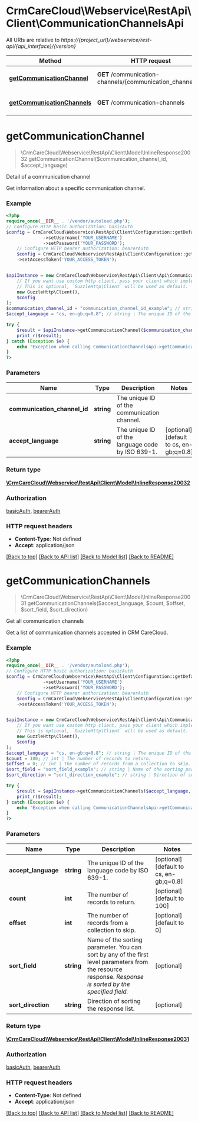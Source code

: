 # CrmCareCloud\Webservice\RestApi\Client\CommunicationChannelsApi

All URIs are relative to *https://{project_url}/webservice/rest-api/{api_interface}/{version}*

Method | HTTP request | Description
------------- | ------------- | -------------
[**getCommunicationChannel**](CommunicationChannelsApi.md#getcommunicationchannel) | **GET** /communication-channels/{communication_channel_id} | Detail of a communication channel
[**getCommunicationChannels**](CommunicationChannelsApi.md#getcommunicationchannels) | **GET** /communication-channels | Get all communication channels

# **getCommunicationChannel**
> \CrmCareCloud\Webservice\RestApi\Client\Model\InlineResponse20032 getCommunicationChannel($communication_channel_id, $accept_language)

Detail of a communication channel

Get information about a specific communication channel.

### Example
```php
<?php
require_once(__DIR__ . '/vendor/autoload.php');
// Configure HTTP basic authorization: basicAuth
$config = CrmCareCloud\Webservice\RestApi\Client\Configuration::getDefaultConfiguration()
              ->setUsername('YOUR_USERNAME')
              ->setPassword('YOUR_PASSWORD');
    // Configure HTTP bearer authorization: bearerAuth
    $config = CrmCareCloud\Webservice\RestApi\Client\Configuration::getDefaultConfiguration()
    ->setAccessToken('YOUR_ACCESS_TOKEN');


$apiInstance = new CrmCareCloud\Webservice\RestApi\Client\Api\CommunicationChannelsApi(
    // If you want use custom http client, pass your client which implements `GuzzleHttp\ClientInterface`.
    // This is optional, `GuzzleHttp\Client` will be used as default.
    new GuzzleHttp\Client(),
    $config
);
$communication_channel_id = "communication_channel_id_example"; // string | The unique ID of the communication channel.
$accept_language = "cs, en-gb;q=0.8"; // string | The unique ID of the language code by ISO 639-1.

try {
    $result = $apiInstance->getCommunicationChannel($communication_channel_id, $accept_language);
    print_r($result);
} catch (Exception $e) {
    echo 'Exception when calling CommunicationChannelsApi->getCommunicationChannel: ', $e->getMessage(), PHP_EOL;
}
?>
```

### Parameters

Name | Type | Description  | Notes
------------- | ------------- | ------------- | -------------
 **communication_channel_id** | **string**| The unique ID of the communication channel. |
 **accept_language** | **string**| The unique ID of the language code by ISO 639-1. | [optional] [default to cs, en-gb;q&#x3D;0.8]

### Return type

[**\CrmCareCloud\Webservice\RestApi\Client\Model\InlineResponse20032**](../Model/InlineResponse20032.md)

### Authorization

[basicAuth](../../README.md#basicAuth), [bearerAuth](../../README.md#bearerAuth)

### HTTP request headers

 - **Content-Type**: Not defined
 - **Accept**: application/json

[[Back to top]](#) [[Back to API list]](../../README.md#documentation-for-api-endpoints) [[Back to Model list]](../../README.md#documentation-for-models) [[Back to README]](../../README.md)

# **getCommunicationChannels**
> \CrmCareCloud\Webservice\RestApi\Client\Model\InlineResponse20031 getCommunicationChannels($accept_language, $count, $offset, $sort_field, $sort_direction)

Get all communication channels

Get a list of communication channels accepted in CRM CareCloud.

### Example
```php
<?php
require_once(__DIR__ . '/vendor/autoload.php');
// Configure HTTP basic authorization: basicAuth
$config = CrmCareCloud\Webservice\RestApi\Client\Configuration::getDefaultConfiguration()
              ->setUsername('YOUR_USERNAME')
              ->setPassword('YOUR_PASSWORD');
    // Configure HTTP bearer authorization: bearerAuth
    $config = CrmCareCloud\Webservice\RestApi\Client\Configuration::getDefaultConfiguration()
    ->setAccessToken('YOUR_ACCESS_TOKEN');


$apiInstance = new CrmCareCloud\Webservice\RestApi\Client\Api\CommunicationChannelsApi(
    // If you want use custom http client, pass your client which implements `GuzzleHttp\ClientInterface`.
    // This is optional, `GuzzleHttp\Client` will be used as default.
    new GuzzleHttp\Client(),
    $config
);
$accept_language = "cs, en-gb;q=0.8"; // string | The unique ID of the language code by ISO 639-1.
$count = 100; // int | The number of records to return.
$offset = 0; // int | The number of records from a collection to skip.
$sort_field = "sort_field_example"; // string | Name of the sorting parameter. You can sort by any of the first level parameters from the resource response. *Response is sorted by the specified field.*
$sort_direction = "sort_direction_example"; // string | Direction of sorting the response list.

try {
    $result = $apiInstance->getCommunicationChannels($accept_language, $count, $offset, $sort_field, $sort_direction);
    print_r($result);
} catch (Exception $e) {
    echo 'Exception when calling CommunicationChannelsApi->getCommunicationChannels: ', $e->getMessage(), PHP_EOL;
}
?>
```

### Parameters

Name | Type | Description  | Notes
------------- | ------------- | ------------- | -------------
 **accept_language** | **string**| The unique ID of the language code by ISO 639-1. | [optional] [default to cs, en-gb;q&#x3D;0.8]
 **count** | **int**| The number of records to return. | [optional] [default to 100]
 **offset** | **int**| The number of records from a collection to skip. | [optional] [default to 0]
 **sort_field** | **string**| Name of the sorting parameter. You can sort by any of the first level parameters from the resource response. *Response is sorted by the specified field.* | [optional]
 **sort_direction** | **string**| Direction of sorting the response list. | [optional]

### Return type

[**\CrmCareCloud\Webservice\RestApi\Client\Model\InlineResponse20031**](../Model/InlineResponse20031.md)

### Authorization

[basicAuth](../../README.md#basicAuth), [bearerAuth](../../README.md#bearerAuth)

### HTTP request headers

 - **Content-Type**: Not defined
 - **Accept**: application/json

[[Back to top]](#) [[Back to API list]](../../README.md#documentation-for-api-endpoints) [[Back to Model list]](../../README.md#documentation-for-models) [[Back to README]](../../README.md)

